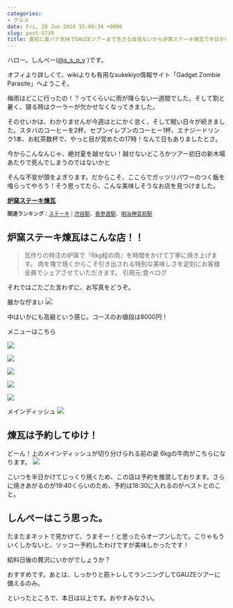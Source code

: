 ```yaml
---
categories:
- グルメ
date: Fri, 20 Jun 2014 15:00:34 +0000
slug: post-5739
title: 夏前に夏バテ気味でGAUZEツアーまで生きる自信ないから炉窯ステーキ煉瓦で半日かけて焼かれた肉喰らってきた！うんまー！
---
```


ハロー。しんぺー(<a href="https://twitter.com/s_s_p_y" target="_blank">@s_s_p_y</a> )です。

オフィより詳しくて、wikiよりも有用なsukekiyo情報サイト「Gadget Zombie Parasite」へようこそ。


<!--more-->

梅雨はどこに行ったの！？ってくらいに雨が降らない一週間でした。そして割と暑く、寝る時はクーラーが欠かせなくなってきました。

そのせいかは、わかりませんが今週はとにかく怠く、そして眠い日々が続きました。スタバのコーヒーを2杯、セブンイレブンのコーヒー1杯、エナジードリンク1本、お紅茶数杯で、やっと目が覚めたの17時！なんて日もありましたとさ。

今からこんなんじゃ、絶対夏を越せない！越せないどころかツアー初日の新木場あたりで死んでしまうのではないかと

そんな不安が頭をよぎります。だからこそ、ここらでガッツリパワーのつく飯を喰らってやろう！そう思ってたら、こんな美味しそうなお店を見つけました。


<div><strong><a href="http://tabelog.com/tokyo/A1303/A130301/13168095/" target="_blank">炉窯ステーキ煉瓦</a></strong>
<script src="http://tabelog.com/badge/google_badge?escape=false&rcd=13168095" type="text/javascript" charset="utf-8"></script>
</div>
<p style="color:#444444; font-size:12px;">
<strong>関連ランキング：</strong><a href="http://tabelog.com/rstLst/steak/">ステーキ</a> | <a href="http://tabelog.com/tokyo/A1303/A130301/R4698/rstLst/">渋谷駅</a>、<a href="http://tabelog.com/tokyo/A1306/A130602/R2153/rstLst/">表参道駅</a>、<a href="http://tabelog.com/tokyo/A1306/A130601/R9951/rstLst/">明治神宮前駅</a></p>


<h2>炉窯ステーキ煉瓦はこんな店！！</h2>

<blockquote>
瓦作りの特注の炉窯で『6kg程の肉』を時間をかけて丁寧に焼き上げます。 肉を塊で焼くからこそ引き出される特別な美味しさを定刻にお客様全員でシェアさせていただきます。
引用元:食べログ
</blockquote>

それではごたごた言わずに、お写真をどうぞ。

厳かな佇まい
![](images/slooProImg_20140622011233.jpg)

中はいかにも高級という感じ。コースのお値段は8000円！

メニューはこちら

![](images/IMG_3215.jpg)

![](images/slooProImg_20140622011230.jpg)


![](images/slooProImg_20140622011229.jpg)


![](images/slooProImg_20140622011228.jpg)


![](images/slooProImg_20140622011227.jpg)


メインディッシュ
![](images/slooProImg_20140622011225.jpg)

<h2>煉瓦は予約してゆけ！</h2>

どーん！上のメインディッシュが切り分けられる前の姿
6kgの牛肉がこちらになります。
![](images/slooProImg_20140622011224.jpg)

こいつを半日かけてじっくり焼くため、この店は予約を推奨しております。さらに焼きあがるのが19:40くらいのため、予約は18:30に入れるのがベストとのこと。


<h2>しんぺーはこう思った。</h2>

たまたまネットで見かけて、うまそー！と思ったらオープンしたて。こりゃもういくしかないと、ソッコー予約したわけですが美味しかったです！

給料日後の贅沢にいかがでしょうか？

おすすめです。あとは、しっかりと筋トレしてランニングしてGAUZEツアーに備えるのみ。

といったところで、本日は以上です。おやすみなさい。